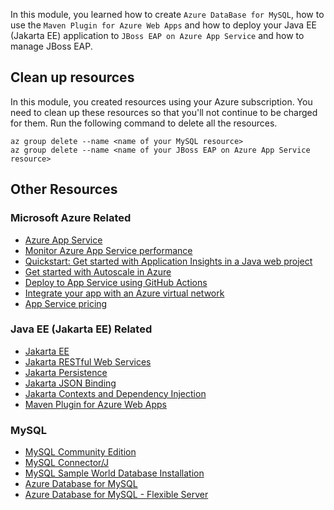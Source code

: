 In this module, you learned how to create `Azure DataBase for MySQL`,  how to use the `Maven Plugin for Azure Web Apps` and how to deploy your Java EE (Jakarta EE) application to `JBoss EAP on Azure App Service` and how to manage JBoss EAP.

## Clean up resources

In this module, you created resources using your Azure subscription. You need to clean up these resources so that you'll not continue to be charged for them. Run the following command to delete all the resources.

```azurecli
az group delete --name <name of your MySQL resource>
az group delete --name <name of your JBoss EAP on Azure App Service resource>
```

## Other Resources

### Microsoft Azure Related

* [Azure App Service](https://docs.microsoft.com/azure/app-service/)
* [Monitor Azure App Service performance](https://docs.microsoft.com/en-us/azure/azure-monitor/app/azure-web-apps?tabs=java)
* [Quickstart: Get started with Application Insights in a Java web project](https://docs.microsoft.com/azure/azure-monitor/app/java-get-started?tabs=maven)
* [Get started with Autoscale in Azure](https://docs.microsoft.com/azure/azure-monitor/platform/autoscale-get-started)
* [Deploy to App Service using GitHub Actions](https://docs.microsoft.com/azure/app-service/deploy-github-actions?tabs=userlevel)
* [Integrate your app with an Azure virtual network](https://docs.microsoft.com/azure/app-service/web-sites-integrate-with-vnet)
* [App Service pricing](https://azure.microsoft.com/pricing/details/app-service/linux/)

### Java EE (Jakarta EE) Related

* [Jakarta EE](https://jakarta.ee/)
* [Jakarta RESTful Web Services](https://projects.eclipse.org/projects/ee4j.jaxrs)
* [Jakarta Persistence](https://projects.eclipse.org/projects/ee4j.jpa)
* [Jakarta JSON Binding](http://json-b.net/)
* [Jakarta Contexts and Dependency Injection](https://projects.eclipse.org/projects/ee4j.cdi)
* [Maven Plugin for Azure Web Apps](https://github.com/microsoft/azure-maven-plugins)

### MySQL 

* [MySQL Community Edition](https://www.mysql.com/products/community/)
* [MySQL Connector/J](https://mvnrepository.com/artifact/mysql/mysql-connector-java)
* [MySQL Sample World Database Installation](https://dev.mysql.com/doc/world-setup/en/world-setup-installation.html)
* [Azure Database for MySQL](https://docs.microsoft.com/azure/mysql/)
* [Azure Database for MySQL - Flexible Server](https://docs.microsoft.com/azure/mysql/flexible-server/overview)